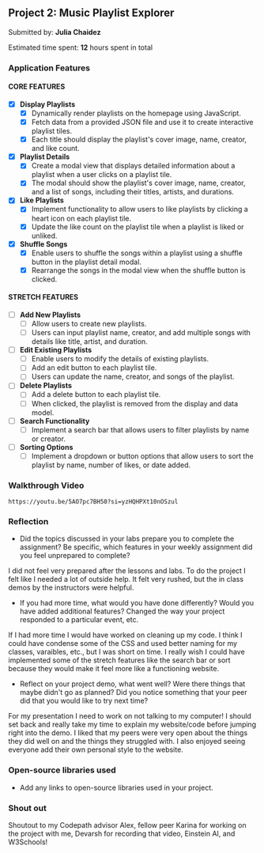 ## Project 2: Music Playlist Explorer

Submitted by: **Julia Chaidez**

Estimated time spent: **12** hours spent in total

### Application Features

#### CORE FEATURES

- [x] **Display Playlists**
  - [x] Dynamically render playlists on the homepage using JavaScript.
  - [x] Fetch data from a provided JSON file and use it to create interactive playlist tiles.
  - [x] Each title should display the playlist's cover image, name, creator, and like count.

- [x] **Playlist Details**
  - [x] Create a modal view that displays detailed information about a playlist when a user clicks on a playlist tile.
  - [x] The modal should show the playlist's cover image, name, creator, and a list of songs, including their titles, artists, and durations.

- [x] **Like Playlists**
  - [x] Implement functionality to allow users to like playlists by clicking a heart icon on each playlist tile.
  - [x] Update the like count on the playlist tile when a playlist is liked or unliked.

- [x] **Shuffle Songs**
  - [x] Enable users to shuffle the songs within a playlist using a shuffle button in the playlist detail modal.
  - [x] Rearrange the songs in the modal view when the shuffle button is clicked.

#### STRETCH FEATURES

- [ ] **Add New Playlists**
  - [ ] Allow users to create new playlists.
  - [ ] Users can input playlist name, creator, and add multiple songs with details like title, artist, and duration.

- [ ] **Edit Existing Playlists**
  - [ ] Enable users to modify the details of existing playlists.
  - [ ] Add an edit button to each playlist tile.
  - [ ] Users can update the name, creator, and songs of the playlist.

- [ ] **Delete Playlists**
  - [ ] Add a delete button to each playlist tile.
  - [ ] When clicked, the playlist is removed from the display and data model.

- [ ] **Search Functionality**
  - [ ] Implement a search bar that allows users to filter playlists by name or creator.

- [ ] **Sorting Options**
  - [ ] Implement a dropdown or button options that allow users to sort the playlist by name, number of likes, or date added.

### Walkthrough Video

`https://youtu.be/5AO7pc7BH50?si=yzHQHPXt10nOSzul`

### Reflection

* Did the topics discussed in your labs prepare you to complete the assignment? Be specific, which features in your weekly assignment did you feel unprepared to complete?

I did not feel very prepared after the lessons and labs. To do the project I felt like I needed a lot of outside help. It felt very rushed, but the in class demos by the instructors were helpful.

* If you had more time, what would you have done differently? Would you have added additional features? Changed the way your project responded to a particular event, etc.
  
If I had more time I would have worked on cleaning up my code. I think I could have condense some of the CSS and used better naming for my classes, varaibles, etc., but I was short on time. I really wish I could have implemented some of the stretch features like the search bar or sort because they would make it feel more like a functioning website.

* Reflect on your project demo, what went well? Were there things that maybe didn't go as planned? Did you notice something that your peer did that you would like to try next time?

For my presentation I need to work on not talking to my computer! I should set back and really take my time to explain my website/code before jumping right into the demo. I liked that my peers were very open about the things they did well on and the things they struggled with. I also enjoyed seeing everyone add their own personal style to the website.

### Open-source libraries used

- Add any links to open-source libraries used in your project.

### Shout out

Shoutout to my Codepath advisor Alex, fellow peer Karina for working on the project with me, Devarsh for recording that video, Einstein AI, and W3Schools!